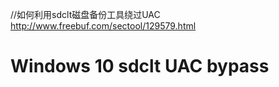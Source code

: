 //如何利用sdclt磁盘备份工具绕过UAC  http://www.freebuf.com/sectool/129579.html



# Windows 10 sdclt UAC bypass


